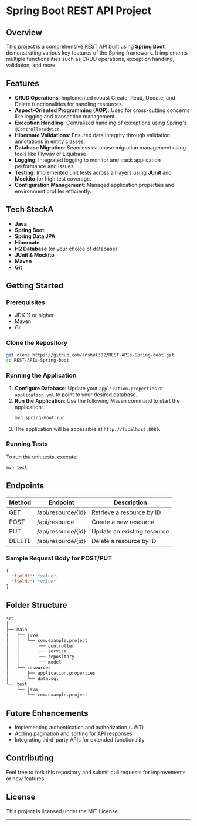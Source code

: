 # Spring Boot REST API Project

## Overview
This project is a comprehensive REST API built using **Spring Boot**, demonstrating various key features of the Spring framework. It implements multiple functionalities such as CRUD operations, exception handling, validation, and more.

## Features
- **CRUD Operations**: Implemented robust Create, Read, Update, and Delete functionalities for handling resources.
- **Aspect-Oriented Programming (AOP)**: Used for cross-cutting concerns like logging and transaction management.
- **Exception Handling**: Centralized handling of exceptions using Spring's `@ControllerAdvice`.
- **Hibernate Validations**: Ensured data integrity through validation annotations in entity classes.
- **Database Migration**: Seamless database migration management using tools like Flyway or Liquibase.
- **Logging**: Integrated logging to monitor and track application performance and issues.
- **Testing**: Implemented unit tests across all layers using **JUnit** and **Mockito** for high test coverage.
- **Configuration Management**: Managed application properties and environment profiles efficiently.

## Tech StackA
- **Java**
- **Spring Boot**
- **Spring Data JPA**
- **Hibernate**
- **H2 Database** (or your choice of database)
- **JUnit & Mockito**
- **Maven**
- **Git**

## Getting Started

### Prerequisites
- JDK 11 or higher
- Maven
- Git

### Clone the Repository
```bash
git clone https://github.com/anshul302/REST-APIs-Spring-boot.git
cd REST-APIs-Spring-boot
```

### Running the Application
1. **Configure Database**: Update your `application.properties` or `application.yml` to point to your desired database.
2. **Run the Application**: Use the following Maven command to start the application:
   ```bash
   mvn spring-boot:run
   ```
3. The application will be accessible at `http://localhost:8080`.

### Running Tests
To run the unit tests, execute:
```bash
mvn test
```

## Endpoints
| Method | Endpoint | Description |
|--------|----------|-------------|
| GET    | /api/resource/{id} | Retrieve a resource by ID |
| POST   | /api/resource | Create a new resource |
| PUT    | /api/resource/{id} | Update an existing resource |
| DELETE | /api/resource/{id} | Delete a resource by ID |

### Sample Request Body for POST/PUT
```json
{
  "field1": "value",
  "field2": "value"
}
```

## Folder Structure
```bash
src
│
├── main
│   ├── java
│   │   └── com.example.project
│   │       ├── controller
│   │       ├── service
│   │       ├── repository
│   │       └── model
│   └── resources
│       ├── application.properties
│       └── data.sql
└── test
    └── java
        └── com.example.project
```

## Future Enhancements
- Implementing authentication and authorization (JWT)
- Adding pagination and sorting for API responses
- Integrating third-party APIs for extended functionality

## Contributing
Feel free to fork this repository and submit pull requests for improvements or new features.

## License
This project is licensed under the MIT License.

---
